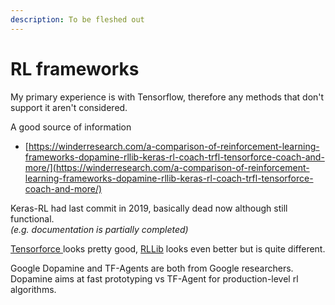 ```yaml
---
description: To be fleshed out
---
```


# RL frameworks

My primary experience is with Tensorflow, therefore any methods that don't support it aren't considered.

A good source of information

* [https://winderresearch.com/a-comparison-of-reinforcement-learning-frameworks-dopamine-rllib-keras-rl-coach-trfl-tensorforce-coach-and-more/](https://winderresearch.com/a-comparison-of-reinforcement-learning-frameworks-dopamine-rllib-keras-rl-coach-trfl-tensorforce-coach-and-more/)

Keras-RL had last commit in 2019, basically dead now although still functional.  
_\(e.g. documentation is partially completed\)_

[Tensorforce ](https://github.com/tensorforce/tensorforce/)looks pretty good, [RLLib](https://docs.ray.io/en/master/rllib.html) looks even better but is quite different.

Google Dopamine and TF-Agents are both from Google researchers. Dopamine aims at fast prototyping vs TF-Agent for production-level rl algorithms.

